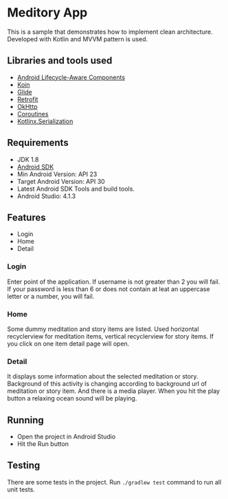 # Meditory App

This is a sample that demonstrates how to implement clean architecture. Developed with Kotlin and MVVM pattern is used.

## Libraries and tools used

* [Android Lifecycle-Aware Components](https://developer.android.com/topic/libraries/architecture/lifecycle)
* [Koin](https://github.com/InsertKoinIO/koin)
* [Glide](https://github.com/bumptech/glide)
* [Retrofit](http://square.github.io/retrofit/)
* [OkHttp](http://square.github.io/okhttp/)
* [Coroutines](https://developer.android.com/kotlin/coroutines)
* [Kotlinx.Serialization](https://github.com/Kotlin/kotlinx.serialization)

## Requirements
* JDK 1.8
* [Android SDK](https://developer.android.com/studio/index.html)
* Min Android Version: API 23
* Target Android Version: API 30
* Latest Android SDK Tools and build tools.
* Android Studio: 4.1.3

## Features
* Login
* Home
* Detail

### Login
Enter point of the application. If username is not greater than 2 you will fail. If your password is less than 6 or does not contain at leat an uppercase letter or a number, you will fail.
  
### Home
Some dummy meditation and story items are listed. Used horizontal recyclerview for meditation items, vertical recyclerview for story items. If you click on one item detail page will open.

### Detail
It displays some information about the selected meditation or story. Background of this activity is changing according to background url of meditation or story item. And there is a media player. When you hit the play button a relaxing ocean sound will be playing.

## Running
* Open the project in Android Studio
* Hit the Run button 

## Testing
There are some tests in the project. Run ```./gradlew test``` command to run all unit tests.
